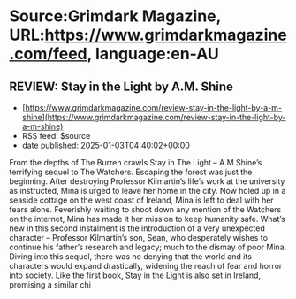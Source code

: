# Source:Grimdark Magazine, URL:https://www.grimdarkmagazine.com/feed, language:en-AU

## REVIEW: Stay in the Light by A.M. Shine
 - [https://www.grimdarkmagazine.com/review-stay-in-the-light-by-a-m-shine](https://www.grimdarkmagazine.com/review-stay-in-the-light-by-a-m-shine)
 - RSS feed: $source
 - date published: 2025-01-03T04:40:02+00:00

<p>From the depths of The Burren crawls Stay in The Light &#8211; A.M Shine’s terrifying sequel to The Watchers. Escaping the forest was just the beginning. After destroying Professor Kilmartin’s life’s work at the university as instructed, Mina is urged to leave her home in the city. Now holed up in a seaside cottage on the west coast of Ireland, Mina is left to deal with her fears alone. Feverishly waiting to shoot down any mention of the Watchers on the internet, Mina has made it her mission to keep humanity safe. What’s new in this second instalment is the introduction of a very unexpected character &#8211; Professor Kilmartin’s son, Sean, who desperately wishes to continue his father’s research and legacy; much to the dismay of poor Mina. Diving into this sequel, there was no denying that the world and its characters would expand drastically, widening the reach of fear and horror into society. Like the first book, Stay in the Light is also set in Ireland, promising a similar chi

